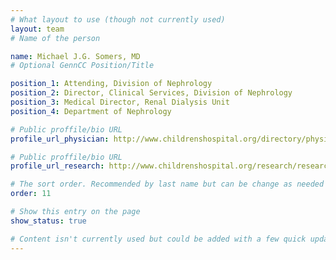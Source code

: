 ```yaml
---
# What layout to use (though not currently used)
layout: team
# Name of the person

name: Michael J.G. Somers, MD
# Optional GennCC Position/Title

position_1: Attending, Division of Nephrology
position_2: Director, Clinical Services, Division of Nephrology
position_3: Medical Director, Renal Dialysis Unit
position_4: Department of Nephrology

# Public proffile/bio URL
profile_url_physician: http://www.childrenshospital.org/directory/physicians/s/michael-somers

# Public proffile/bio URL
profile_url_research: http://www.childrenshospital.org/research/researchers/s/michael-somers

# The sort order. Recommended by last name but can be change as needed
order: 11

# Show this entry on the page
show_status: true

# Content isn't currently used but could be added with a few quick updates if needed to allow for bios
---
```

